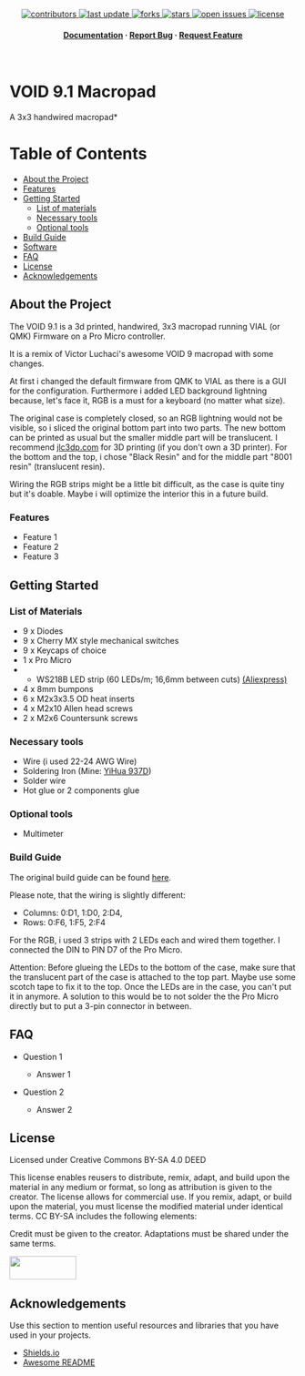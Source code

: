 <div align="center">
<!-- Badges -->
<p>
  <a href="https://github.com/Mboehmlaender/nano-binary-clock/graphs/contributors">
    <img src="https://img.shields.io/github/contributors/Mboehmlaender/nano-binary-clock" alt="contributors" />
  </a>
  <a href="">
    <img src="https://img.shields.io/github/last-commit/Mboehmlaender/nano-binary-clock" alt="last update" />
  </a>
  <a href="https://github.com/Mboehmlaender/nano-binary-clock/network/members">
    <img src="https://img.shields.io/github/forks/Mboehmlaender/nano-binary-clock" alt="forks" />
  </a>
  <a href="https://github.com/Mboehmlaender/nano-binary-clock/stargazers">
    <img src="https://img.shields.io/github/stars/Mboehmlaender/nano-binary-clock" alt="stars" />
  </a>
  <a href="https://github.com/Mboehmlaender/nano-binary-clock/issues/">
    <img src="https://img.shields.io/github/issues/Mboehmlaender/nano-binary-clock" alt="open issues" />
  </a>
  <a href="https://github.com/Mboehmlaender/nano-binary-clock/blob/master/LICENSE">
    <img src="https://img.shields.io/github/license/Mboehmlaender/nano-binary-clock.svg" alt="license" />
  </a>
</p>
   
<h4>
    <a href="https://github.com/Mboehmlaender/nano-binary-clock">Documentation</a>
  <span> · </span>
    <a href="https://github.com/Mboehmlaender/nano-binary-clock/issues/">Report Bug</a>
  <span> · </span>
    <a href="https://github.com/Mboehmlaender/nano-binary-clock/issues/">Request Feature</a>
  </h4>
</div>

<br />

  <!-- <img src="assets/logo.png" alt="logo" width="200" height="auto" /> -->
  <h1>VOID 9.1 Macropad</h1>
  
  <p>
    A 3x3 handwired macropad*
  </p>

<!-- Table of Contents -->
# Table of Contents

- [About the Project](#about-the-project)
- [Features](#features)
- [Getting Started](#getting-started)
  * [List of materials](#list-of-materials)
  * [Necessary tools](#necessary-tools) 
  * [Optional tools](#optional-tools)
- [Build Guide](#build-guide)
- [Software](#software)
- [FAQ](#faq)
- [License](#license)
- [Acknowledgements](#acknowledgements)

<!-- About the Project -->
## About the Project

The VOID 9.1 is a 3d printed, handwired, 3x3 macropad running VIAL (or QMK) Firmware on a Pro Micro controller.

It is a remix of Victor Luchaci's awesome VOID 9 macropad with some changes.

At first i changed the default firmware from QMK to VIAL as there is a GUI for the configuration. Furthermore i added LED background lightning because, let's face it, RGB is 
a must for a keyboard (no matter what size). 

The original case is completely closed, so an RGB lightning would not be visible, so i sliced the original bottom part into two parts. The new bottom can be printed as usual but the smaller middle part will be translucent. I recommend [jlc3dp.com](https://jlc3dp.com/) for 3D printing (if you don't own a 3D printer). For the bottom and the top, i chose "Black Resin" and for the middle part "8001 resin" (translucent resin). 

Wiring the RGB strips might be a little bit difficult, as the case is quite tiny but it's doable. Maybe i will optimize the interior this in a future build.

<!-- Features -->
### Features

- Feature 1
- Feature 2
- Feature 3

<!-- Getting Started -->
## Getting Started

<!-- List of Materials -->
### List of Materials

- 9 x Diodes
- 9 x Cherry MX style mechanical switches
- 9 x Keycaps of choice
- 1 x Pro Micro
- - WS218B LED strip (60 LEDs/m; 16,6mm between cuts) [(Aliexpress)](https://de.aliexpress.com/item/4000744445376.html?spm=a2g0o.productlist.main.5.1ef44a2fN1DIEn&algo_pvid=19ccae0e-8e38-4d39-b544-057817457e07&aem_p4p_detail=202402260500427915889042804340000272039&algo_exp_id=19ccae0e-8e38-4d39-b544-057817457e07-2&pdp_npi=4%40dis%21EUR%2111.25%216.41%21%21%2185.60%2148.79%21%402103847817089524425485363ed292%2112000034564427537%21sea%21DE%214748200527%21&curPageLogUid=CA89j6PWmQSM&utparam-url=scene%3Asearch%7Cquery_from%3A&search_p4p_id=202402260500427915889042804340000272039_3)
- 4 x 8mm bumpons
- 6 x M2x3x3.5 OD heat inserts
- 4 x M2x10 Allen head screws
- 2 x M2x6 Countersunk screws

<!-- Necessary tools -->
### Necessary tools

- Wire (i used 22-24 AWG Wire)
- Soldering Iron (Mine: [YiHua 937D](https://www.amazon.de/dp/B07X2JC4S1?psc=1&ref=ppx_yo2ov_dt_b_product_details))
- Solder wire
- Hot glue or 2 components glue
   
<!-- Optional tools -->
### Optional tools

- Multimeter

<!-- Build Guide -->
### Build Guide

The original build guide can be found [here](https://victorlucachi.ro/journal/void9-wiring-guide/).

Please note, that the wiring is slightly different:

- Columns: 0:D1, 1:D0, 2:D4,
- Rows:    0:F6, 1:F5, 2:F4

For the RGB, i used 3 strips with 2 LEDs each and wired them together. I connected the DIN to PIN D7 of the Pro Micro.

Attention: Before glueing the LEDs to the bottom of the case, make sure that the translucent part of the case is attached to the top part. Maybe use some scotch tape to
fix it to the top. Once the LEDs are in the case, you can't put it in anymore. A solution to this would be to not solder the the Pro Micro directly but to put a 3-pin connector in between.

<!-- FAQ -->
## FAQ

- Question 1

  + Answer 1

- Question 2

  + Answer 2


<!-- License -->
## License

Licensed under Creative Commons BY-SA 4.0 DEED

This license enables reusers to distribute, remix, adapt, and build upon the material in any medium or format, so long as attribution is given to the creator. The license allows for commercial use. If you remix, adapt, or build upon the material, you must license the modified material under identical terms. CC BY-SA includes the following elements:

Credit must be given to the creator.
Adaptations must be shared under the same terms.

[<img src="https://mirrors.creativecommons.org/presskit/buttons/88x31/png/by-sa.png" width="117" height="41">](https://creativecommons.org/licenses/by-sa/4.0/)

<!-- Acknowledgments -->
## Acknowledgements

Use this section to mention useful resources and libraries that you have used in your projects.

 - [Shields.io](https://shields.io/)
 - [Awesome README](https://github.com/Louis3797/awesome-readme-template)
